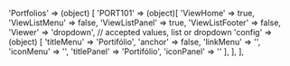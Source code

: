 <!-- IDEAL CONFIGURATION FOR THE MODEL -->

'Portfolios' => (object) [
    'PORT101' => (object)[
        'ViewHome' => true,
        'ViewListMenu' => false,
        'ViewListPanel' => true,
        'ViewListFooter' => false,
        'Viewer' => 'dropdown', // accepted values, list or dropdown
        'config' => (object) [
            'titleMenu' => 'Portifólio',
            'anchor' =>  false,
            'linkMenu' => '',
            'iconMenu' => '',
            'titlePanel' => 'Portifólio',
            'iconPanel' => ''
        ],
    ],
],

